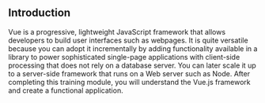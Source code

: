 ## Introduction

Vue is a progressive, lightweight JavaScript framework that allows developers to build user interfaces such as webpages. It is quite versatile because you can adopt it incrementally by adding functionality available in a library to power sophisticated single-page applications with client-side processing that does not rely on a database server. You can later scale it up to a server-side framework that runs on a Web server such as Node. After completing this training module, you will understand the Vue.js framework and create a functional application.